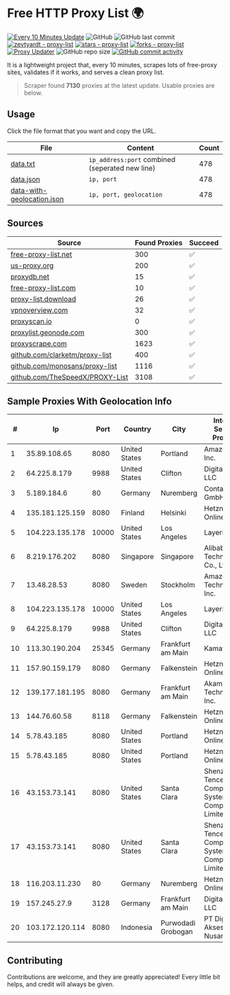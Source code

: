
# Free HTTP Proxy List 🌍

[![Every 10 Minutes Update](https://github.com/mertguvencli/http-proxy-list/actions/workflows/main.yml/badge.svg?branch=main)](https://github.com/mertguvencli/http-proxy-list/actions/workflows/main.yml)
![GitHub](https://img.shields.io/github/license/mertguvencli/http-proxy-list)
![GitHub last commit](https://img.shields.io/github/last-commit/mertguvencli/http-proxy-list)
[![zevtyardt - proxy-list](https://img.shields.io/static/v1?label=zevtyardt&message=proxy-list&color=blue&logo=github)](https://github.com/zevtyardt/proxy-list "Go to GitHub repo")
[![stars - proxy-list](https://img.shields.io/github/stars/zevtyardt/proxy-list?style=social)](https://github.com/zevtyardt/proxy-list)
[![forks - proxy-list](https://img.shields.io/github/forks/zevtyardt/proxy-list?style=social)](https://github.com/zevtyardt/proxy-list)
[![Proxy Updater](https://github.com/zevtyardt/proxy-list/workflows/Proxy%20Updater/badge.svg)](https://github.com/zevtyardt/proxy-list/actions?query=workflow:"Proxy+Updater")
![GitHub repo size](https://img.shields.io/github/repo-size/zevtyardt/proxy-list)
[![GitHub commit activity](https://img.shields.io/github/commit-activity/m/zevtyardt/proxy-list?logo=commits)](https://github.com/zevtyardt/proxy-list/commits/main)

It is a lightweight project that, every 10 minutes, scrapes lots of free-proxy sites, validates if it works, and serves a clean proxy list.

> Scraper found **7130** proxies at the latest update. Usable proxies are below.

## Usage

Click the file format that you want and copy the URL.

|File|Content|Count|
|----|-------|-----|
|[data.txt](https://raw.githubusercontent.com/mertguvencli/http-proxy-list/main/proxy-list/data.txt)|`ip_address:port` combined (seperated new line)|478|
|[data.json](https://raw.githubusercontent.com/mertguvencli/http-proxy-list/main/proxy-list/data.json)|`ip, port`|478|
|[data-with-geolocation.json](https://raw.githubusercontent.com/mertguvencli/http-proxy-list/main/proxy-list/data-with-geolocation.json)|`ip, port, geolocation`|478|

## Sources

|Source|Found Proxies|Succeed|
|------|-------------|-------|
|[free-proxy-list.net](https://free-proxy-list.net)|300|✅|
|[us-proxy.org](https://www.us-proxy.org)|200|✅|
|[proxydb.net](http://proxydb.net)|15|✅|
|[free-proxy-list.com](https://free-proxy-list.com/?page=&port=&type%5B%5D=http&type%5B%5D=https&up_time=0&search=Search)|10|✅|
|[proxy-list.download](https://www.proxy-list.download/HTTP)|26|✅|
|[vpnoverview.com](https://vpnoverview.com/privacy/anonymous-browsing/free-proxy-servers)|32|✅|
|[proxyscan.io](https://www.proxyscan.io)|0|✅|
|[proxylist.geonode.com](https://proxylist.geonode.com/api/proxy-list?limit=300&page=1&sort_by=lastChecked&sort_type=desc&protocols=http,https)|300|✅|
|[proxyscrape.com](https://api.proxyscrape.com/v2/?request=displayproxies&protocol=http&timeout=10000&country=all&ssl=all&anonymity=all)|1623|✅|
|[github.com/clarketm/proxy-list](https://raw.githubusercontent.com/clarketm/proxy-list/master/proxy-list-raw.txt)|400|✅|
|[github.com/monosans/proxy-list](https://raw.githubusercontent.com/monosans/proxy-list/main/proxies/http.txt)|1116|✅|
|[github.com/TheSpeedX/PROXY-List](https://raw.githubusercontent.com/TheSpeedX/PROXY-List/master/http.txt)|3108|✅|


## Sample Proxies With Geolocation Info

|#|Ip|Port|Country|City|Internet Service Provider|
|-|--|----|-------|----|-------------------------|
|1|35.89.108.65|8080|United States|Portland|Amazon.com, Inc.|
|2|64.225.8.179|9988|United States|Clifton|DigitalOcean, LLC|
|3|5.189.184.6|80|Germany|Nuremberg|Contabo GmbH|
|4|135.181.125.159|8080|Finland|Helsinki|Hetzner Online GmbH|
|5|104.223.135.178|10000|United States|Los Angeles|LayerHost|
|6|8.219.176.202|8080|Singapore|Singapore|Alibaba (US) Technology Co., Ltd.|
|7|13.48.28.53|8080|Sweden|Stockholm|Amazon Technologies Inc.|
|8|104.223.135.178|10000|United States|Los Angeles|LayerHost|
|9|64.225.8.179|9988|United States|Clifton|DigitalOcean, LLC|
|10|113.30.190.204|25345|Germany|Frankfurt am Main|Kamatera Inc|
|11|157.90.159.179|8080|Germany|Falkenstein|Hetzner Online GmbH|
|12|139.177.181.195|8080|Germany|Frankfurt am Main|Akamai Technologies, Inc.|
|13|144.76.60.58|8118|Germany|Falkenstein|Hetzner Online GmbH|
|14|5.78.43.185|8080|United States|Portland|Hetzner Online GmbH|
|15|5.78.43.185|8080|United States|Portland|Hetzner Online GmbH|
|16|43.153.73.141|8080|United States|Santa Clara|Shenzhen Tencent Computer Systems Company Limited|
|17|43.153.73.141|8080|United States|Santa Clara|Shenzhen Tencent Computer Systems Company Limited|
|18|116.203.11.230|80|Germany|Nuremberg|Hetzner Online GmbH|
|19|157.245.27.9|3128|Germany|Frankfurt am Main|DigitalOcean, LLC|
|20|103.172.120.114|8080|Indonesia|Purwodadi Grobogan|PT Digital Akses Nusantara|



## Contributing

Contributions are welcome, and they are greatly appreciated! Every
little bit helps, and credit will always be given.

